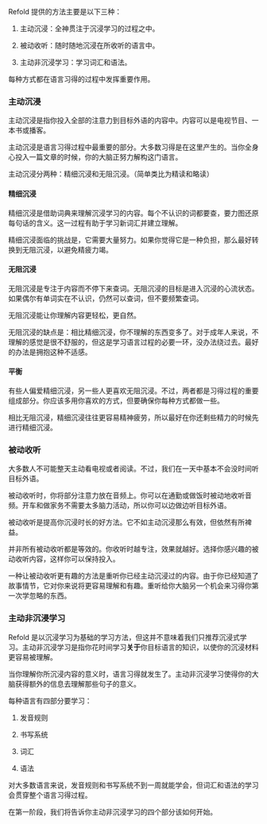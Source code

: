 Refold 提供的方法主要是以下三种：

1. 主动沉浸：全神贯注于沉浸学习的过程之中。

2. 被动收听：随时随地沉浸在所收听的语言中。

3. 主动非沉浸学习：学习词汇和语法。

每种方式都在语言习得的过程中发挥重要作用。

### 主动沉浸

主动沉浸是指你投入全部的注意力到目标外语的内容中。内容可以是电视节目、一本书或播客。

主动沉浸是语言习得过程中最重要的部分。大多数习得是在这里产生的。当你全身心投入一篇文章的时候，你的大脑正努力解构这门语言。

主动沉浸分两种：精细沉浸和无阻沉浸。（简单类比为精读和略读）

#### 精细沉浸

精细沉浸是借助词典来理解沉浸学习的内容。每个不认识的词都要查，要力图还原每句话的含义。这一过程有助于学习新词汇并建立理解。

精细沉浸面临的挑战是，它需要大量努力。如果你觉得它是一种负担，那么最好转换到无阻沉浸，以避免精疲力竭。

#### 无阻沉浸

无阻沉浸是专注于内容而不停下来查词。无阻沉浸的目标是进入沉浸的心流状态。如果偶尔有单词实在不认识，仍然可以查词，但不要频繁查词。

无阻沉浸能让你理解内容更轻松，更自然。

无阻沉浸的缺点是：相比精细沉浸，你不理解的东西变多了。对于成年人来说，不理解的感觉是很不舒服的，但这是学习语言过程的必要一环，没办法绕过去。最好的办法是拥抱这种不适感。

#### 平衡

有些人偏爱精细沉浸，另一些人更喜欢无阻沉浸。不过，两者都是习得过程的重要组成部分。你应该多用你喜欢的方式，但要确保你每种方式都做一些。

相比无阻沉浸，精细沉浸往往更容易精神疲劳，所以最好在你还剩些精力的时候先进行精细沉浸。

### 被动收听

大多数人不可能整天主动看电视或者阅读。不过，我们在一天中基本不会没时间听目标外语。

被动收听时，你将部分注意力放在音频上。你可以在通勤或做饭时被动地收听音频。开车和做家务不需要太多脑力活动，所以你可以边做边听目标外语。

被动收听是提高你沉浸时长的好方法。它不如主动沉浸那么有效，但依然有所裨益。

并非所有被动收听都是等效的。你收听时越专注，效果就越好。选择你感兴趣的被动收听内容，这样你可以保持投入。

一种让被动收听更有趣的方法是重听你已经主动沉浸过的内容。由于你已经知道了故事情节，它对你来说将更容易理解和有趣。重听给你大脑另一个机会来习得你第一次学忽略的东西。

### 主动非沉浸学习

Refold 是以沉浸学习为基础的学习方法，但这并不意味着我们只推荐沉浸式学习。主动非沉浸学习是指你花时间学习**关于**你目标语言的知识，以使你的沉浸材料更容易被理解。

当你理解你所沉浸内容的意义时，语言习得就发生了。主动非沉浸学习使得你的大脑获得额外的信息去理解那些句子的意义。

每种语言有四部分要学习：

1. 发音规则

2. 书写系统

3. 词汇

4. 语法

对大多数语言来说，发音规则和书写系统不到一周就能学会，但词汇和语法的学习会贯穿整个语言习得过程。

在第一阶段，我们将告诉你主动非沉浸学习的四个部分该如何开始。